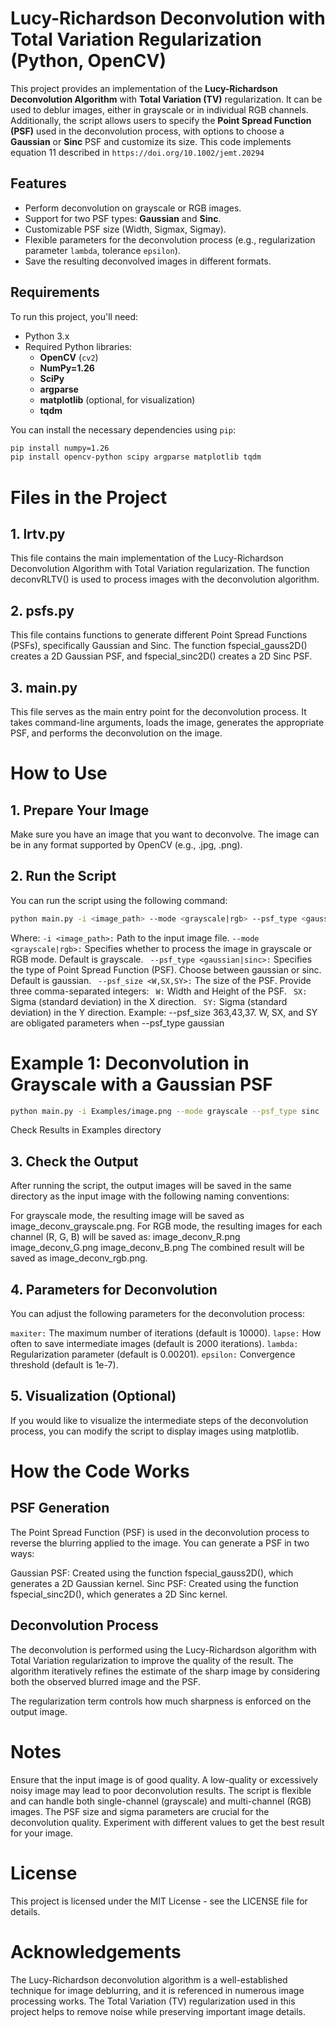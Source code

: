 # Lucy-Richardson Deconvolution with Total Variation Regularization (Python, OpenCV)

This project provides an implementation of the **Lucy-Richardson Deconvolution Algorithm** with **Total Variation (TV)** regularization. It can be used to deblur images, either in grayscale or in individual RGB channels. Additionally, the script allows users to specify the **Point Spread Function (PSF)** used in the deconvolution process, with options to choose a **Gaussian** or **Sinc** PSF and customize its size.
This code implements equation 11 described in ```https://doi.org/10.1002/jemt.20294```

## Features

- Perform deconvolution on grayscale or RGB images.
- Support for two PSF types: **Gaussian** and **Sinc**.
- Customizable PSF size (Width, Sigmax, Sigmay).
- Flexible parameters for the deconvolution process (e.g., regularization parameter `lambda`, tolerance `epsilon`).
- Save the resulting deconvolved images in different formats.
  
## Requirements

To run this project, you'll need:

- Python 3.x
- Required Python libraries:
  - **OpenCV** (`cv2`)
  - **NumPy=1.26**
  - **SciPy**
  - **argparse**
  - **matplotlib** (optional, for visualization)
  - **tqdm**

You can install the necessary dependencies using `pip`:

```bash
pip install numpy=1.26
pip install opencv-python scipy argparse matplotlib tqdm
```

# Files in the Project
## 1. lrtv.py
This file contains the main implementation of the Lucy-Richardson Deconvolution Algorithm with Total Variation regularization. The function deconvRLTV() is used to process images with the deconvolution algorithm.

## 2. psfs.py
This file contains functions to generate different Point Spread Functions (PSFs), specifically Gaussian and Sinc. The function fspecial_gauss2D() creates a 2D Gaussian PSF, and fspecial_sinc2D() creates a 2D Sinc PSF.

## 3. main.py
This file serves as the main entry point for the deconvolution process. It takes command-line arguments, loads the image, generates the appropriate PSF, and performs the deconvolution on the image.

# How to Use
## 1. Prepare Your Image
Make sure you have an image that you want to deconvolve. The image can be in any format supported by OpenCV (e.g., .jpg, .png).

## 2. Run the Script
You can run the script using the following command:

```bash
python main.py -i <image_path> --mode <grayscale|rgb> --psf_type <gaussian|sinc> --psf_size <W,SX,SY>
```

Where:
```-i <image_path>:``` Path to the input image file.
``` --mode <grayscale|rgb>: ``` Specifies whether to process the image in grayscale or RGB mode. Default is grayscale.
``` --psf_type <gaussian|sinc>:```  Specifies the type of Point Spread Function (PSF). Choose between gaussian or sinc. Default is gaussian.
``` --psf_size <W,SX,SY>:```  The size of the PSF. Provide three comma-separated integers:
``` W:```  Width and Height of the PSF.
``` SX:```  Sigma (standard deviation) in the X direction.
``` SY:```  Sigma (standard deviation) in the Y direction. Example: --psf_size 363,43,37.
W, SX, and SY are obligated parameters when --psf_type gaussian

# Example 1: Deconvolution in Grayscale with a Gaussian PSF
```bash
python main.py -i Examples/image.png --mode grayscale --psf_type sinc  --psf_size 350,45,45 --maxiter 500 --lapse 2 --lambda_var 0.0019
```
Check Results in Examples directory

## 3. Check the Output
After running the script, the output images will be saved in the same directory as the input image with the following naming conventions:

For grayscale mode, the resulting image will be saved as image_deconv_grayscale.png.
For RGB mode, the resulting images for each channel (R, G, B) will be saved as:
image_deconv_R.png
image_deconv_G.png
image_deconv_B.png
The combined result will be saved as image_deconv_rgb.png.
## 4. Parameters for Deconvolution
You can adjust the following parameters for the deconvolution process:

```maxiter:``` The maximum number of iterations (default is 10000).
```lapse:``` How often to save intermediate images (default is 2000 iterations).
```lambda:``` Regularization parameter (default is 0.00201).
```epsilon:``` Convergence threshold (default is 1e-7).

## 5. Visualization (Optional)
If you would like to visualize the intermediate steps of the deconvolution process, you can modify the script to display images using matplotlib.

# How the Code Works
## PSF Generation
The Point Spread Function (PSF) is used in the deconvolution process to reverse the blurring applied to the image. You can generate a PSF in two ways:

Gaussian PSF: Created using the function fspecial_gauss2D(), which generates a 2D Gaussian kernel.
Sinc PSF: Created using the function fspecial_sinc2D(), which generates a 2D Sinc kernel.

## Deconvolution Process
The deconvolution is performed using the Lucy-Richardson algorithm with Total Variation regularization to improve the quality of the result. The algorithm iteratively refines the estimate of the sharp image by considering both the observed blurred image and the PSF.

The regularization term controls how much sharpness is enforced on the output image.

# Notes
Ensure that the input image is of good quality. A low-quality or excessively noisy image may lead to poor deconvolution results.
The script is flexible and can handle both single-channel (grayscale) and multi-channel (RGB) images.
The PSF size and sigma parameters are crucial for the deconvolution quality. Experiment with different values to get the best result for your image.

# License
This project is licensed under the MIT License - see the LICENSE file for details.

# Acknowledgements
The Lucy-Richardson deconvolution algorithm is a well-established technique for image deblurring, and it is referenced in numerous image processing works.
The Total Variation (TV) regularization used in this project helps to remove noise while preserving important image details.

